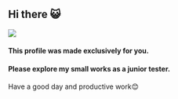 ## Hi there 😺
<image src="https://i-enlisted.cdn.gaijin.net/original/3X/e/3/e3f05b6d800514c232643e8e5394e5f784e6ec01.jpeg">

#### This profile was made exclusively for you. 
#### Please explore my small works as a junior tester.

Have a good day and productive work😊
